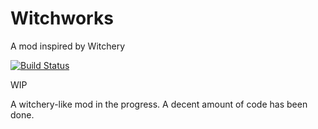 # Witchworks
A mod inspired by Witchery

[![Build Status](https://travis-ci.org/Um-Mitternacht/Witchworks.svg?branch=1.10.2)](https://travis-ci.org/Um-Mitternacht/Witchworks)

WIP

A witchery-like mod in the progress. A decent amount of code has been done.
